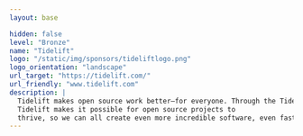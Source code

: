```yaml
---
layout: base

hidden: false
level: "Bronze"
name: "Tidelift"
logo: "/static/img/sponsors/tideliftlogo.png"
logo_orientation: "landscape"
url_target: "https://tidelift.com/"
url_friendly: "www.tidelift.com"
description: |
  Tidelift makes open source work better—for everyone. Through the Tidelift Subscription and in direct partnership with maintainers, Tidelift is a single source for proactively managed open source components and professional assurances around those components.
  Tidelift makes it possible for open source projects to
  thrive, so we can all create even more incredible software, even faster.
---
```

